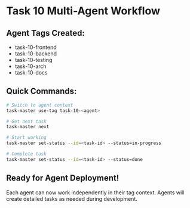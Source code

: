 # Task 10 Multi-Agent Workflow

## Agent Tags Created:
- task-10-frontend
- task-10-backend
- task-10-testing
- task-10-arch
- task-10-docs

## Quick Commands:
```bash
# Switch to agent context
task-master use-tag task-10-<agent>

# Get next task
task-master next

# Start working
task-master set-status --id=<task-id> --status=in-progress

# Complete task
task-master set-status --id=<task-id> --status=done
```

## Ready for Agent Deployment!
Each agent can now work independently in their tag context.
Agents will create detailed tasks as needed during development.

